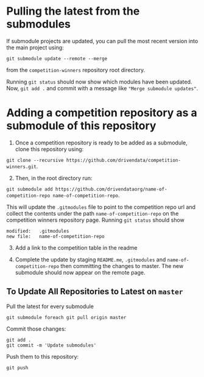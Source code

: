 # Pulling the latest from the submodules

If submodule projects are updated, you can pull the most recent version into the main project using:

`git submodule update --remote --merge`

from the `competition-winners` repository root directory.

Running `git status` should now show which modules have been updated. Now, `git add .` and commit with a message like `"Merge submodule updates"`.

# Adding a competition repository as a submodule of this repository

 1. Once a competition repository is ready to be added as a submodule, clone this repository using:

`git clone --recursive https://github.com/drivendata/competition-winners.git`.

 2. Then, in the root directory run:

`git submodule add https://github.com/drivendataorg/name-of-competition-repo name-of-competition-repo`.

This will update the `.gitmodules` file to point to the competition repo url and collect the contents under the path `name-of-competition-repo` on the competition winners repository page. Running `git status` should show

```
modified:   .gitmodules
new file:   name-of-competition-repo
```

 3. Add a link to the competition table in the readme

 4. Complete the update by staging `README.me`, `.gitmodules` and `name-of-competition-repo` then committing the changes to master. The new submodule should now appear on the remote page.


## To Update All Repositories to Latest on `master`

Pull the latest for every submodule
```
git submodule foreach git pull origin master
```

Commit those changes:
```
git add .
git commit -m 'Update submodules'
```

Push them to this repository:
```
git push
```
